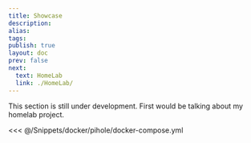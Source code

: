 ```yaml
---
title: Showcase
description: 
alias: 
tags: 
publish: true
layout: doc
prev: false
next:
  text: HomeLab
  link: ./HomeLab/
---
```


This section is still under development. First would be talking about my homelab project.

<<< @/Snippets/docker/pihole/docker-compose.yml